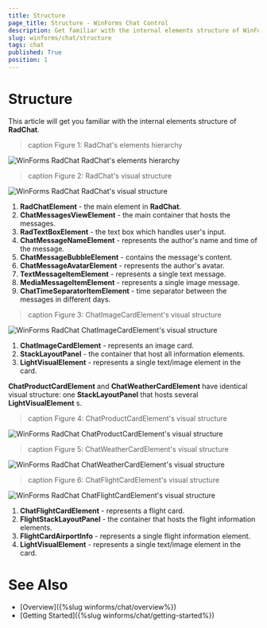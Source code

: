 ```yaml
---
title: Structure
page_title: Structure - WinForms Chat Control
description: Get familiar with the internal elements structure of WinForms Chat.
slug: winforms/chat/structure 
tags: chat
published: True
position: 1 
---
```


# Structure 

This article will get you familiar with the internal elements structure of **RadChat**.

>caption Figure 1: RadChat's elements hierarchy

![WinForms RadChat RadChat's elements hierarchy](images/chat-structure001.png) 


>caption Figure 2: RadChat's visual structure

![WinForms RadChat RadChat's visual structure](images/chat-structure002.png) 

1. **RadChatElement** - the main element in **RadChat**.
2. **ChatMessagesViewElement** - the main container that hosts the messages.
3. **RadTextBoxElement** - the text box which handles user's input.
4. **ChatMessageNameElement** - represents the author's name and time of the message. 
5. **ChatMessageBubbleElement** - contains the message's content.
6. **ChatMessageAvatarElement** - represents the author's avatar. 
7. **TextMessageItemElement** - represents a single text message.
8. **MediaMessageItemElement** - represents a single image message.
9. **ChatTimeSeparatorItemElement** - time separator between the messages in different days.

>caption Figure 3: ChatImageCardElement's visual structure

![WinForms RadChat ChatImageCardElement's visual structure](images/chat-structure003.png) 

1. **ChatImageCardElement** - represents an image card.
2. **StackLayoutPanel** - the container that host all information elements.
3. **LightVisualElement** - represents a single text/image element in the card.

**ChatProductCardElement** and **ChatWeatherCardElement** have identical visual structure: one **StackLayoutPanel** that hosts several **LightVisualElement** s.

>caption Figure 4: ChatProductCardElement's visual structure

![WinForms RadChat ChatProductCardElement's visual structure](images/chat-structure005.png) 

>caption Figure 5: ChatWeatherCardElement's visual structure

![WinForms RadChat ChatWeatherCardElement's visual structure](images/chat-structure006.png) 


>caption Figure 6: ChatFlightCardElement's visual structure

![WinForms RadChat ChatFlightCardElement's visual structure](images/chat-structure004.png) 

 1. **ChatFlightCardElement** - represents a flight card.
 2. **FlightStackLayoutPanel** - the container that hosts the flight information elements.
 3. **FlightCardAirportInfo** - represents a single flight information element.
 4. **LightVisualElement** - represents a single text/image element in the card.

# See Also

* [Overview]({%slug winforms/chat/overview%})
* [Getting Started]({%slug winforms/chat/getting-started%})
 
        
